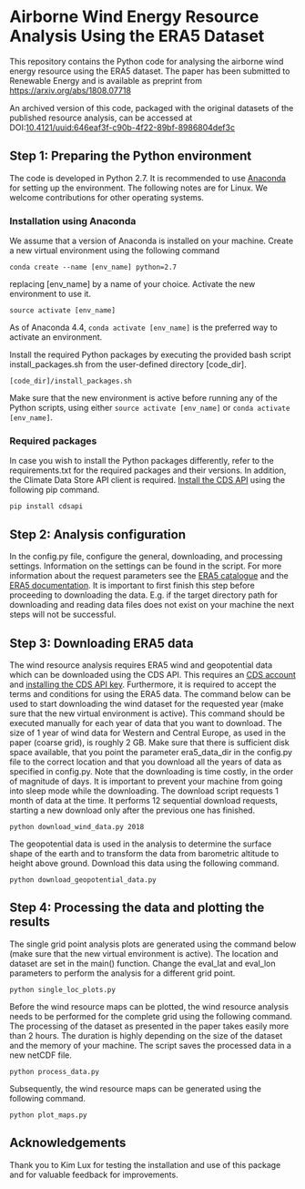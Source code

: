 # Airborne Wind Energy Resource Analysis Using the ERA5 Dataset

This repository contains the Python code for analysing the airborne wind energy resource using the ERA5 dataset. The paper has been submitted to Renewable Energy and is available as preprint from https://arxiv.org/abs/1808.07718

An archived version of this code, packaged with the original datasets of the published resource analysis, can be accessed at DOI:[10.4121/uuid:646eaf3f-c90b-4f22-89bf-8986804def3c](http://doi.org/10.4121/uuid:646eaf3f-c90b-4f22-89bf-8986804def3c)

## Step 1: Preparing the Python environment

The code is developed in Python 2.7. It is recommended to use [Anaconda](https://conda.io/docs/user-guide/install/index.html#regular-installation) for setting up the environment. The following notes are for Linux. We welcome contributions for other operating systems.

### Installation using Anaconda

We assume that a version of Anaconda is installed on your machine. Create a new virtual environment using the following command

 ```commandline
conda create --name [env_name] python=2.7
```
replacing [env_name] by a name of your choice.
Activate the new environment to use it.

```commandline
source activate [env_name]
```

As of Anaconda 4.4, ```conda activate [env_name]``` is the preferred way to activate an environment.

Install the required Python packages by executing the provided bash script install_packages.sh from the user-defined directory [code_dir].

```commandline
[code_dir]/install_packages.sh
```

Make sure that the new environment is active before running any of the Python scripts, using either ```source activate [env_name]``` or ```conda activate [env_name]```.

### Required packages

In case you wish to install the Python packages differently, refer to the requirements.txt for the required packages and their versions. In addition, the Climate Data Store API client is required. [Install the CDS API](https://cds.climate.copernicus.eu/api-how-to) using the following pip command.

```commandline
pip install cdsapi
```

## Step 2: Analysis configuration

In the config.py file, configure the general, downloading, and processing settings. Information on the settings can be found in the script. For more information about the request parameters see the [ERA5 catalogue](http://apps.ecmwf.int/data-catalogues/era5) and the [ERA5 documentation](https://software.ecmwf.int/wiki/display/CKB/ERA5+data+documentation). It is important to first finish this step before proceeding to downloading the data. E.g. if the target directory path for downloading and reading data files does not exist on your machine the next steps will not be successful.

## Step 3: Downloading ERA5 data

The wind resource analysis requires ERA5 wind and geopotential data which can be downloaded using the CDS API. This
requires an [CDS account](https://cds.climate.copernicus.eu/user/register) and
[installing the CDS API key](https://cds.climate.copernicus.eu/api-how-to).
Furthermore, it is required to accept the terms and conditions for using the ERA5 data. The command below can be used to
start downloading the wind dataset for the requested year (make sure that the new virtual environment is active). This
command should be executed manually for each year of data that you want to download. The size of 1 year of wind data for
Western and Central Europe, as used in the paper (coarse grid), is roughly 2 GB. Make sure that there is sufficient disk
space available, that you point the parameter era5_data_dir in the config.py file to the correct location and that you download all the years of data as specified in config.py. Note that the downloading is time
costly, in the order of magnitude of days. It is important to prevent your machine from going into sleep mode while the downloading. The
download script requests 1 month of data at the time. It performs 12 sequential download requests, starting a new
download only after the previous one has finished.

```commandline
python download_wind_data.py 2018
```

The geopotential data is used in the analysis to determine the surface shape of the earth and to transform the data from barometric altitude to height above ground. Download this data using the following command.

```commandline
python download_geopotential_data.py
```

## Step 4: Processing the data and plotting the results
The single grid point analysis plots are generated using the command below (make sure that the new virtual environment is active). The location and dataset are set in the main() function. Change the eval_lat and eval_lon parameters to perform the analysis for a different grid point.

```commandline
python single_loc_plots.py
```

Before the wind resource maps can be plotted, the wind resource analysis needs to be performed for the complete grid using the following command. The processing of the dataset as presented in the paper takes easily more than 2 hours. The duration is highly depending on the size of the dataset and the memory of your machine. The script saves the processed data in a new netCDF file.

```commandline
python process_data.py
```

Subsequently, the wind resource maps can be generated using the following command.

```commandline
python plot_maps.py
```

## Acknowledgements
Thank you to Kim Lux for testing the installation and use of this package and for valuable feedback for improvements.

